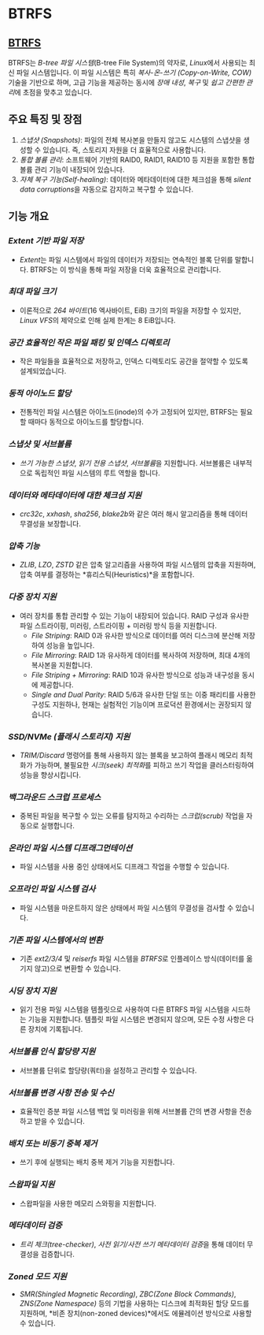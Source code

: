 # BTRFS

## [BTRFS](https://btrfs.readthedocs.io/en/latest/Introduction.html)

BTRFS는 *B-tree 파일 시스템*(B-tree File System)의 약자로, *Linux*에서 사용되는 최신 파일 시스템입니다.
이 파일 시스템은 특히 *복사-온-쓰기 (Copy-on-Write, COW)* 기술을 기반으로 하며, 고급 기능을 제공하는 동시에 *장애 내성*, *복구* 및 *쉽고 간편한 관리*에 초점을 맞추고 있습니다.

## 주요 특징 및 장점

1. *스냅샷 (Snapshots)*: 파일의 전체 복사본을 만들지 않고도 시스템의 스냅샷을 생성할 수 있습니다. 즉, 스토리지 자원을 더 효율적으로 사용합니다.
2. *통합 볼륨 관리*: 소프트웨어 기반의 RAID0, RAID1, RAID10 등 지원을 포함한 통합 볼륨 관리 기능이 내장되어 있습니다.
3. *자체 복구 기능(Self-healing)*: 데이터와 메타데이터에 대한 체크섬을 통해 *silent data corruptions*을 자동으로 감지하고 복구할 수 있습니다.

## 기능 개요

### *Extent 기반 파일 저장*

- *Extent*는 파일 시스템에서 파일의 데이터가 저장되는 연속적인 블록 단위를 말합니다. BTRFS는 이 방식을 통해 파일 저장을 더욱 효율적으로 관리합니다.

### *최대 파일 크기*

- 이론적으로 *264 바이트*(16 엑사바이트, EiB) 크기의 파일을 저장할 수 있지만, *Linux VFS*의 제약으로 인해 실제 한계는 8 EiB입니다.

### *공간 효율적인 작은 파일 패킹 및 인덱스 디렉토리*

- 작은 파일들을 효율적으로 저장하고, 인덱스 디렉토리도 공간을 절약할 수 있도록 설계되었습니다.

### *동적 아이노드 할당*

- 전통적인 파일 시스템은 아이노드(inode)의 수가 고정되어 있지만, BTRFS는 필요할 때마다 동적으로 아이노드를 할당합니다.

### *스냅샷 및 서브볼륨*

- *쓰기 가능한 스냅샷*, *읽기 전용 스냅샷*, *서브볼륨*을 지원합니다. 서브볼륨은 내부적으로 독립적인 파일 시스템의 루트 역할을 합니다.

### *데이터와 메타데이터에 대한 체크섬 지원*

- *crc32c*, *xxhash*, *sha256*, *blake2b*와 같은 여러 해시 알고리즘을 통해 데이터 무결성을 보장합니다.

### *압축 기능*

- *ZLIB*, *LZO*, *ZSTD* 같은 압축 알고리즘을 사용하여 파일 시스템의 압축을 지원하며, 압축 여부를 결정하는 *휴리스틱(Heuristics)*을 포함합니다.

### *다중 장치 지원*

- 여러 장치를 통합 관리할 수 있는 기능이 내장되어 있습니다. RAID 구성과 유사한 파일 스트라이핑, 미러링, 스트라이핑 + 미러링 방식 등을 지원합니다.
    - *File Striping*: RAID 0과 유사한 방식으로 데이터를 여러 디스크에 분산해 저장하여 성능을 높입니다.
    - *File Mirroring*: RAID 1과 유사하게 데이터를 복사하여 저장하며, 최대 4개의 복사본을 지원합니다.
    - *File Striping + Mirroring*: RAID 10과 유사한 방식으로 성능과 내구성을 동시에 제공합니다.
    - *Single and Dual Parity*: RAID 5/6과 유사한 단일 또는 이중 패리티를 사용한 구성도 지원하나, 현재는 실험적인 기능이며 프로덕션 환경에서는 권장되지 않습니다.

### *SSD/NVMe (플래시 스토리지) 지원*

- *TRIM/Discard* 명령어를 통해 사용하지 않는 블록을 보고하여 플래시 메모리 최적화가 가능하며, 불필요한 *시크(seek) 최적화*를 피하고 쓰기 작업을 클러스터링하여 성능을 향상시킵니다.

### *백그라운드 스크럽 프로세스*

- 중복된 파일을 복구할 수 있는 오류를 탐지하고 수리하는 *스크럽(scrub)* 작업을 자동으로 실행합니다.

### *온라인 파일 시스템 디프래그먼테이션*

- 파일 시스템을 사용 중인 상태에서도 디프래그 작업을 수행할 수 있습니다.

### *오프라인 파일 시스템 검사*

- 파일 시스템을 마운트하지 않은 상태에서 파일 시스템의 무결성을 검사할 수 있습니다.

### *기존 파일 시스템에서의 변환*

- 기존 *ext2/3/4* 및 *reiserfs* 파일 시스템을 *BTRFS*로 인플레이스 방식(데이터를 옮기지 않고)으로 변환할 수 있습니다.

### *시딩 장치 지원*

- 읽기 전용 파일 시스템을 템플릿으로 사용하여 다른 BTRFS 파일 시스템을 시드하는 기능을 지원합니다. 템플릿 파일 시스템은 변경되지 않으며, 모든 수정 사항은 다른 장치에 기록됩니다.

### *서브볼륨 인식 할당량 지원*

- 서브볼륨 단위로 할당량(쿼터)을 설정하고 관리할 수 있습니다.

### *서브볼륨 변경 사항 전송 및 수신*

- 효율적인 증분 파일 시스템 백업 및 미러링을 위해 서브볼륨 간의 변경 사항을 전송하고 받을 수 있습니다.

### *배치 또는 비동기 중복 제거*

- 쓰기 후에 실행되는 배치 중복 제거 기능을 지원합니다.

### *스왑파일 지원*

- 스왑파일을 사용한 메모리 스와핑을 지원합니다.

### *메타데이터 검증*

- *트리 체크(tree-checker)*, *사전 읽기/사전 쓰기 메타데이터 검증*을 통해 데이터 무결성을 검증합니다.

### *Zoned 모드 지원*

- *SMR(Shingled Magnetic Recording)*, *ZBC(Zone Block Commands)*, *ZNS(Zone Namespace)* 등의 기법을 사용하는 디스크에 최적화된 할당 모드를 지원하며, *비존 장치(non-zoned devices)*에서도 에뮬레이션 방식으로 사용할 수 있습니다.
